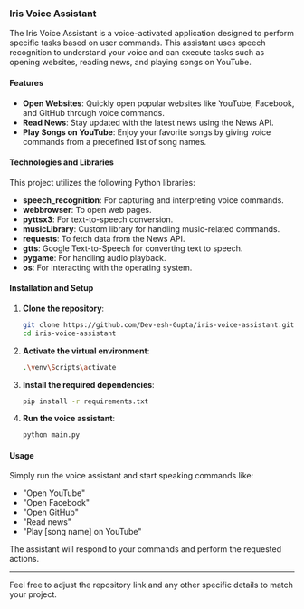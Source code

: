 ### Iris Voice Assistant

The Iris Voice Assistant is a voice-activated application designed to perform specific tasks based on user commands. This assistant uses speech recognition to understand your voice and can execute tasks such as opening websites, reading news, and playing songs on YouTube.

#### Features

- **Open Websites**: Quickly open popular websites like YouTube, Facebook, and GitHub through voice commands.
- **Read News**: Stay updated with the latest news using the News API.
- **Play Songs on YouTube**: Enjoy your favorite songs by giving voice commands from a predefined list of song names.

#### Technologies and Libraries

This project utilizes the following Python libraries:

- **speech_recognition**: For capturing and interpreting voice commands.
- **webbrowser**: To open web pages.
- **pyttsx3**: For text-to-speech conversion.
- **musicLibrary**: Custom library for handling music-related commands.
- **requests**: To fetch data from the News API.
- **gtts**: Google Text-to-Speech for converting text to speech.
- **pygame**: For handling audio playback.
- **os**: For interacting with the operating system.

#### Installation and Setup

1. **Clone the repository**:
   ```sh
   git clone https://github.com/Dev-esh-Gupta/iris-voice-assistant.git
   cd iris-voice-assistant
   ```

2. **Activate the virtual environment**:
   ```sh
   .\venv\Scripts\activate
   ```

3. **Install the required dependencies**:
   ```sh
   pip install -r requirements.txt
   ```

4. **Run the voice assistant**:
   ```sh
   python main.py
   ```

#### Usage

Simply run the voice assistant and start speaking commands like:
- "Open YouTube"
- "Open Facebook"
- "Open GitHub"
- "Read news"
- "Play [song name] on YouTube"

The assistant will respond to your commands and perform the requested actions.

---

Feel free to adjust the repository link and any other specific details to match your project.
